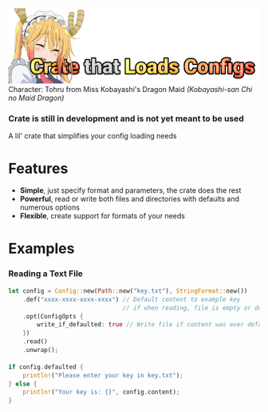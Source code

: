 ![Banner](https://raw.githubusercontent.com/aery-chan/crate-that-loads-configs/master/img/banner.png)
Character: Tohru from Miss Kobayashi's Dragon Maid *(Kobayashi-san Chi no Maid Dragon)*

### Crate is still in development and is not yet meant to be used

A lil' crate that simplifies your config loading needs

# Features

* **Simple**, just specify format and parameters, the crate does the rest
* **Powerful**, read or write both files and directories with defaults and numerous options
* **Flexible**, create support for formats of your needs

# Examples

### Reading a Text File
```rs
let config = Config::new(Path::new("key.txt"), StringFormat::new())
    .def("xxxx-xxxx-xxxx-xxxx") // Default content to example key
                                // if when reading, file is empty or doesnt't exist
    .opt(ConfigOpts {
        write_if_defaulted: true // Write file if content was ever defaulted
    })
    .read()
    .unwrap();

if config.defaulted {
    println!("Please enter your key in key.txt");
} else {
    println!("Your key is: {}", config.content);
}
```